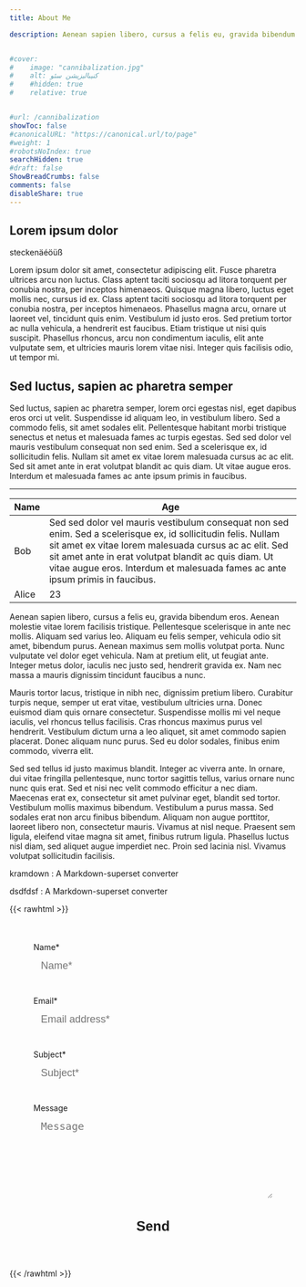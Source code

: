 ```yaml
---
title: About Me

description: Aenean sapien libero, cursus a felis eu, gravida bibendum eros. Aenean molestie vitae lorem facilisis tristique. Pellentesque scelerisque in ante nec mollis. Aliquam sed varius leo. Aliquam eu felis semper, vehicula odio sit amet, bibendum purus. Aenean maximus sem mollis volutpat porta. Nunc vulputate vel dolor eget vehicula. Nam at pretium elit, ut feugiat ante. Integer metus dolor, iaculis nec justo sed, hendrerit gravida ex. Nam nec massa a mauris dignissim tincidunt faucibus a nunc.


#cover:
#    image: "cannibalization.jpg" 
#    alt: کنیبالیزیشن سئو
#    #hidden: true
#    relative: true


#url: /cannibalization
showToc: false
#canonicalURL: "https://canonical.url/to/page"
#weight: 1
#robotsNoIndex: true
searchHidden: true
#draft: false
ShowBreadCrumbs: false
comments: false
disableShare: true
---
```


## Lorem ipsum dolor

steckenäéöüß

Lorem ipsum dolor sit amet, consectetur adipiscing elit. Fusce pharetra ultrices arcu non luctus. Class aptent taciti sociosqu ad litora torquent per conubia nostra, per inceptos himenaeos. Quisque magna libero, luctus eget mollis nec, cursus id ex. Class aptent taciti sociosqu ad litora torquent per conubia nostra, per inceptos himenaeos. Phasellus magna arcu, ornare ut laoreet vel, tincidunt quis enim. Vestibulum id justo eros. Sed pretium tortor ac nulla vehicula, a hendrerit est faucibus. Etiam tristique ut nisi quis suscipit. Phasellus rhoncus, arcu non condimentum iaculis, elit ante vulputate sem, et ultricies mauris lorem vitae nisi. Integer quis facilisis odio, ut tempor mi.

## Sed luctus, sapien ac pharetra semper

Sed luctus, sapien ac pharetra semper, lorem orci egestas nisl, eget dapibus eros orci ut velit. Suspendisse id aliquam leo, in vestibulum libero. Sed a commodo felis, sit amet sodales elit. Pellentesque habitant morbi tristique senectus et netus et malesuada fames ac turpis egestas. Sed sed dolor vel mauris vestibulum consequat non sed enim. Sed a scelerisque ex, id sollicitudin felis. Nullam sit amet ex vitae lorem malesuada cursus ac ac elit. Sed sit amet ante in erat volutpat blandit ac quis diam. Ut vitae augue eros. Interdum et malesuada fames ac ante ipsum primis in faucibus.

***

| Name | Age |
| - | - |
| Bob   | Sed sed dolor vel mauris vestibulum consequat non sed enim. Sed a scelerisque ex, id sollicitudin felis. Nullam sit amet ex vitae lorem malesuada cursus ac ac elit. Sed sit amet ante in erat volutpat blandit ac quis diam. Ut vitae augue eros. Interdum et malesuada fames ac ante ipsum primis in faucibus.  |
| Alice | 23  |

Aenean sapien libero, cursus a felis eu, gravida bibendum eros. Aenean molestie vitae lorem facilisis tristique. Pellentesque scelerisque in ante nec mollis. Aliquam sed varius leo. Aliquam eu felis semper, vehicula odio sit amet, bibendum purus. Aenean maximus sem mollis volutpat porta. Nunc vulputate vel dolor eget vehicula. Nam at pretium elit, ut feugiat ante. Integer metus dolor, iaculis nec justo sed, hendrerit gravida ex. Nam nec massa a mauris dignissim tincidunt faucibus a nunc.

Mauris tortor lacus, tristique in nibh nec, dignissim pretium libero. Curabitur turpis neque, semper ut erat vitae, vestibulum ultricies urna. Donec euismod diam quis ornare consectetur. Suspendisse mollis mi vel neque iaculis, vel rhoncus tellus facilisis. Cras rhoncus maximus purus vel hendrerit. Vestibulum dictum urna a leo aliquet, sit amet commodo sapien placerat. Donec aliquam nunc purus. Sed eu dolor sodales, finibus enim commodo, viverra elit.

Sed sed tellus id justo maximus blandit. Integer ac viverra ante. In ornare, dui vitae fringilla pellentesque, nunc tortor sagittis tellus, varius ornare nunc nunc quis erat. Sed et nisi nec velit commodo efficitur a nec diam. Maecenas erat ex, consectetur sit amet pulvinar eget, blandit sed tortor. Vestibulum mollis maximus bibendum. Vestibulum a purus massa. Sed sodales erat non arcu finibus bibendum. Aliquam non augue porttitor, laoreet libero non, consectetur mauris. Vivamus at nisl neque. Praesent sem ligula, eleifend vitae magna sit amet, finibus rutrum ligula. Phasellus luctus nisl diam, sed aliquet augue imperdiet nec. Proin sed lacinia nisl. Vivamus volutpat sollicitudin facilisis.

kramdown
: A Markdown-superset converter

dsdfdsf
: A Markdown-superset converter





{{< rawhtml >}}

<style>

form { max-width:420px; margin:50px auto; }

.form-input {
color: var(--primary);
font-weight:500;
font-size: 18px;
border-radius: 0;
line-height: 22px;
background-color: transparent;
border:2px solid var(--primary);
transition: all 0.3s;
padding: 13px;
margin-bottom: 15px;
width:100%;
box-sizing: border-box;
outline:0;
}

.form-input:focus { border:2px solid #CC4949; }

textarea {
height: 150px;
line-height: 150%;
resize:vertical;
}

[type="submit"] {
width: 100%;
background:var(--primary);
border-radius:0;
border:0;
cursor:pointer;
color:white;
font-size:24px;
padding-top:10px;
padding-bottom:10px;
transition: all 0.3s;
margin-top:-4px;
font-weight:700;
color: var(--theme);
}
[type="submit"]:hover { background:#CC4949; }

#formSubmited{
    margin-top: 30px;
    text-align: center;
}

</style>


<script type="text/javascript">var submitted=false;</script>
<iframe name="hidden_iframe" id="hidden_iframe" style="display:none;" 
onload="if(submitted) {document.getElementById('formSubmited').innerHTML = 'Thanks for filling out our form!' }"></iframe>

<form accept-charset="UTF-8" action="https://docs.google.com/forms/u/0/d/e/1FAIpQLSdm-RIJqIokYBZpNDY9JHa6yS6jLC5y5xipSePbmD14KLss4g/formResponse" method="POST" target="hidden_iframe" onsubmit="submitted=true">

  <label>Name*</label>
        <input type="text" placeholder="Name*" class="form-input" name="entry.837234009" required>

  <label>Email*</label>
        <input type="email" placeholder="Email address*" class="form-input" name="entry.1633844991" required>

   <label>Subject*</label>
        <input type="text" placeholder="Subject*" class="form-input" name="entry.682172945" required>

   <label>Message</label>
        <textarea rows="5" placeholder="Message" class="form-input" name="entry.2028215254" ></textarea>

   <button type="submit">Send</button>

   <p id="formSubmited"></p>
</form>


{{< /rawhtml >}}
